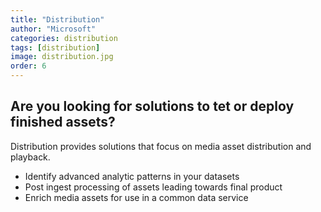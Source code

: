 ```yaml
---
title: "Distribution"
author: "Microsoft"
categories: distribution
tags: [distribution]
image: distribution.jpg
order: 6
---
```

<h2>Are you looking for solutions to tet or deploy finished assets?</h2>
<span>
Distribution provides solutions that focus on media asset distribution and playback.
</span>
<ul>
    <li>Identify advanced analytic patterns in your datasets</li>
    <li>Post ingest processing of assets leading towards final product</li>
    <li>Enrich media assets for use in a common data service</li>
</ul>
